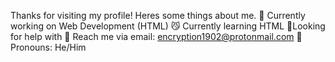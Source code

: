 Thanks for visiting my profile! Heres some things about me.
👾 Currently working on Web Development (HTML)
😼 Currently learning HTML
👀Looking for help with
📧 Reach me via email: encryption1902@protonmail.com
👻 Pronouns: He/Him


